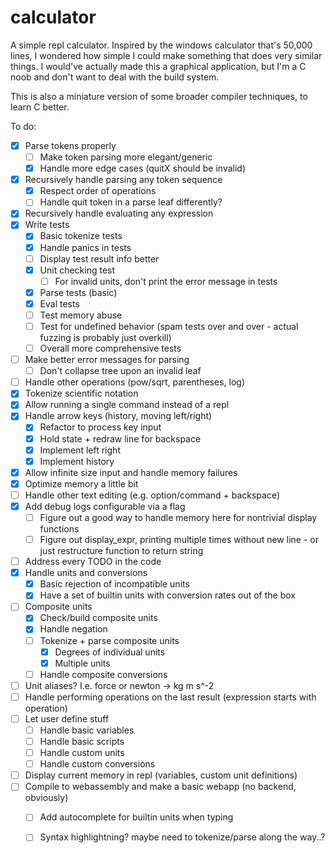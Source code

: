 # calculator

A simple repl calculator. Inspired by the windows calculator that's 50,000 lines, I wondered
how simple I could make something that does very similar things. I would've actually made
this a graphical application, but I'm a C noob and don't want to deal with the build
system.

This is also a miniature version of some broader compiler techniques, to learn C better.

To do:
- [x] Parse tokens properly
    - [ ] Make token parsing more elegant/generic
    - [x] Handle more edge cases (quitX should be invalid)
- [x] Recursively handle parsing any token sequence
    - [x] Respect order of operations
    - [ ] Handle quit token in a parse leaf differently?
- [x] Recursively handle evaluating any expression
- [x] Write tests
    - [x] Basic tokenize tests
    - [x] Handle panics in tests
    - [ ] Display test result info better
    - [x] Unit checking test
        - [ ] For invalid units, don't print the error message in tests
    - [x] Parse tests (basic)
    - [x] Eval tests
    - [ ] Test memory abuse
    - [ ] Test for undefined behavior (spam tests over and over - actual fuzzing is probably just overkill)
    - [ ] Overall more comprehensive tests
- [ ] Make better error messages for parsing
    - [ ] Don't collapse tree upon an invalid leaf
- [ ] Handle other operations (pow/sqrt, parentheses, log)
- [x] Tokenize scientific notation
- [x] Allow running a single command instead of a repl
- [x] Handle arrow keys (history, moving left/right)
    - [x] Refactor to process key input
    - [x] Hold state + redraw line for backspace
    - [x] Implement left right
    - [x] Implement history
- [x] Allow infinite size input and handle memory failures
- [x] Optimize memory a little bit
- [ ] Handle other text editing (e.g. option/command + backspace)
- [x] Add debug logs configurable via a flag
    - [ ] Figure out a good way to handle memory here for nontrivial display functions
    - [ ] Figure out display_expr, printing multiple times without new line - or just restructure function to return string
- [ ] Address every TODO in the code
- [x] Handle units and conversions
    - [x] Basic rejection of incompatible units
    - [x] Have a set of builtin units with conversion rates out of the box
- [ ] Composite units
    - [x] Check/build composite units
    - [x] Handle negation
    - [ ] Tokenize + parse composite units
        - [x] Degrees of individual units
        - [x] Multiple units
    - [ ] Handle composite conversions
- [ ] Unit aliases? I.e. force or newton -> kg m s^-2
- [ ] Handle performing operations on the last result (expression starts with operation)
- [ ] Let user define stuff
    - [ ] Handle basic variables
    - [ ] Handle basic scripts
    - [ ] Handle custom units
    - [ ] Handle custom conversions
- [ ] Display current memory in repl (variables, custom unit definitions)
- [ ] Compile to webassembly and make a basic webapp (no backend, obviously)
    - [ ] Add autocomplete for builtin units when typing
    - [ ] Syntax highlightning? maybe need to tokenize/parse along the way..?

